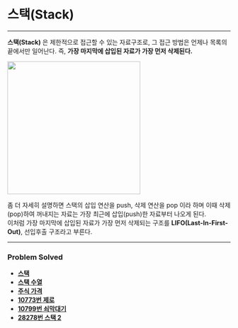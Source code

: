 # 스택(Stack)

------

**스택(Stack)** 은 제한적으로 접근할 수 있는 자료구조로, 그 접근 방법은 언제나 목록의 끝에서만 일어난다. 즉, **가장 마지막에 삽입된 자료가 가장 먼저 삭제된다.**

<img src="https://github.com/ChanghyunRyu/Python_CodingTest_note/assets/83490220/8b122e91-05ad-4c4f-9ae5-21d2d60ebebf" height="300">

좀 더 자세히 설명하면 스택의 삽입 연산을 push, 삭제 연산을 pop 이라 하며 이때 삭제(pop)하여 꺼내지는 자료는 가장 최근에 삽입(push)한 자료부터 나오게 된다.  
이처럼 가장 마지막에 삽입된 자료가 가장 먼저 삭제되는 구조를 **LIFO(Last-In-First-Out)**, 선입후출 구조라고 부른다.

------

### Problem Solved

- [**스택**](https://github.com/ChanghyunRyu/Python_CodingTest_note/tree/main/stack/stack)
- [**스택 수열**](https://github.com/ChanghyunRyu/Python_CodingTest_note/tree/main/stack/stack%20sequence)
- [**주식 가격**](https://github.com/ChanghyunRyu/Python_CodingTest_note/tree/main/data_structure/stack/stock_price)
- [**10773번 제로**](https://github.com/ChanghyunRyu/Python_CodingTest_note/tree/main/stack/zero)
- [**10799번 쇠막대기**](https://github.com/ChanghyunRyu/Python_CodingTest_note/tree/main/data_structure/stack/10799_iron%20bar)
- [**28278번 스택 2**](https://github.com/ChanghyunRyu/Python_CodingTest_note/tree/main/data_structure/stack/28278_stack_2)
